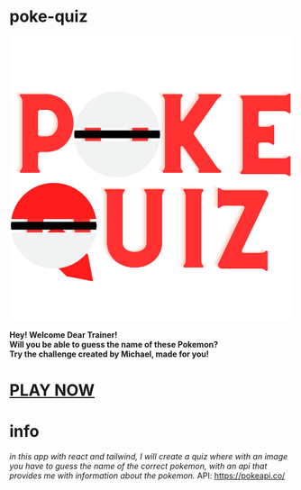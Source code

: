 # poke-quiz
![](poke-quiz/public/poke-quiz-logo(createdByMikixiT).svg) 
<br>


**Hey! Welcome Dear Trainer! <br>
Will you be able to guess the name of these Pokemon? <br>
Try the challenge created by Michael, made for you!**  <br>

# [PLAY NOW](https://mikixit.github.io/poke-quiz/)


# info

*in this app with react and tailwind, I will create a quiz where with an image you have to guess the name of the correct pokemon, with an api that provides me with information about the pokemon.*
API: https://pokeapi.co/

